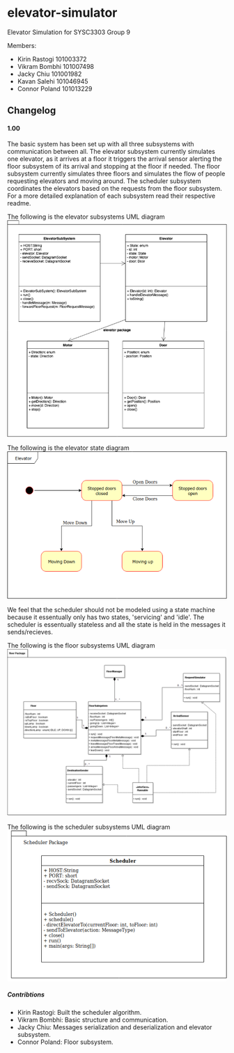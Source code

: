 # elevator-simulator
Elevator Simulation for SYSC3303 Group 9

Members:
- Kirin Rastogi 101003372
- Vikram Bombhi 101007498
- Jacky Chiu 101001982
- Kavan Salehi 101046945
- Connor Poland 101013229


## Changelog

#### 1.00
The basic system has been set up with all three subsystems with communication between all. The elevator subsystem currently simulates one elevator, as it arrives at a floor it triggers the arrival sensor alerting the floor subsystem of its arrival and stopping at the floor if needed. The floor subsystem currently simulates three floors and simulates the flow of people requesting elevators and moving around. The scheduler subsystem coordinates the elevators based on the requests from the floor subsystem. For a more detailed explanation of each subsystem read their respective readme.

The following is the elevator subsystems UML diagram
![elevator subsystem uml](diagrams/elevator_uml.png?raw=true)

The following is the elevator state diagram
![elevator subsystem uml](diagrams/elevator_state.png?raw=true)

We feel that the scheduler should not be modeled using a state machine because it essentually only has two states, 'servicing' and 'idle'. The scheduler is essentually stateless and all the state is held in the messages it sends/recieves.

The following is the floor subsystems UML diagram
![floor subsystem uml](diagrams/floorUML.png?raw=true)

The following is the scheduler subsystems UML diagram
![scheduler subsystem uml](diagrams/scheduler_uml.png?raw=true)

##### Contribtions
- Kirin Rastogi: Built the scheduler algorithm.
- Vikram Bombhi: Basic structure and communication.
- Jacky Chiu: Messages serialization and deserialization and elevator subsystem.
- Connor Poland: Floor subsystem.

